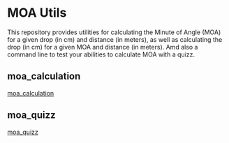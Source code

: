# MOA Utils

This repository provides utilities for calculating the Minute of Angle (MOA) for a given drop (in cm) and distance (in meters), as well as calculating the drop (in cm) for a given MOA and distance (in meters).
Amd also a command line to test your abilities to calculate MOA with a quizz.

## moa_calculation

[moa_calculation](moa_calulation/README.md)

## moa_quizz

[moa_quizz](moa_quizz/README.md)
